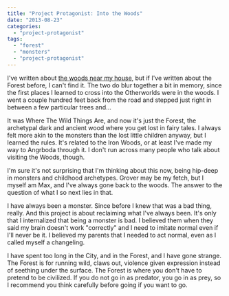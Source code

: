 ```yaml
---
title: "Project Protagonist: Into the Woods"
date: "2013-08-23"
categories: 
  - "project-protagonist"
tags: 
  - "forest"
  - "monsters"
  - "project-protagonist"
---
```


I've written about [the woods near my house](http://jackadreams.info/2012/07/04/when-in-doubt-consult-your-nearest-tree/ "When In Doubt, Consult Your Nearest Tree…"), but if I've written about the Forest before, I can't find it. The two do blur together a bit in memory, since the first places I learned to cross into the Otherworlds were in the woods. I went a couple hundred feet back from the road and stepped just right in between a few particular trees and...

It was Where The Wild Things Are, and now it's just the Forest, the archetypal dark and ancient wood where you get lost in fairy tales. I always felt more akin to the monsters than the lost little children anyway, but I learned the rules. It's related to the Iron Woods, or at least I've made my way to Angrboda through it. I don't run across many people who talk about visiting the Woods, though.

I'm sure it's not surprising that I'm thinking about this now, being hip-deep in monsters and childhood archetypes. Grover may be my fetch, but I myself am Max, and I've always gone back to the woods. The answer to the question of what I so next lies in that.

I have always been a monster. Since before I knew that was a bad thing, really. And this project is about reclaiming what I've always been. It's only that I internalized that being a monster is bad. I believed them when they said my brain doesn't work "correctly" and I need to imitate normal even if I'll never be it. I believed my parents that I needed to act normal, even as I called myself a changeling.

I have spent too long in the City, and in the Forest, and I have gone strange. The Forest is for running wild, claws out, violence given expression instead of seething under the surface. The Forest is where you don't have to pretend to be civilized. If you do not go in as predator, you go in as prey, so I recommend you think carefully before going if you want to go.
